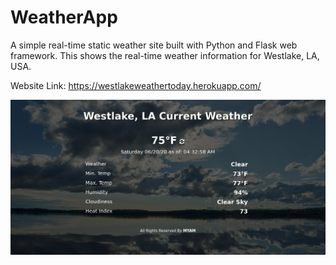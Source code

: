 # WeatherApp
A simple real-time static weather site built with Python and Flask web framework. This shows the real-time weather information for Westlake, LA, USA.

Website Link: https://westlakeweathertoday.herokuapp.com/

![](static/images/screenshot.png)
